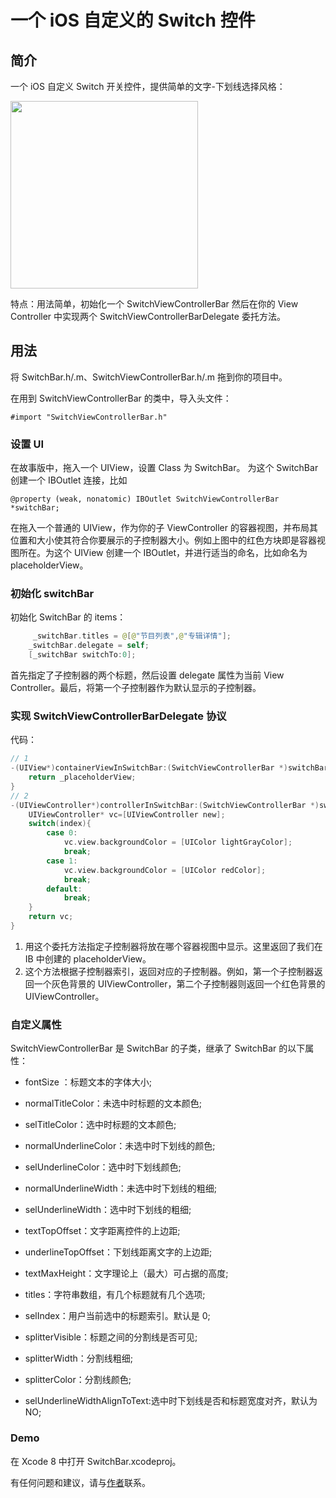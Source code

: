 # 一个 iOS 自定义的 Switch 控件

## 简介

一个 iOS 自定义 Switch 开关控件，提供简单的文字-下划线选择风格：

<img src='1.png' width=300/>

特点：用法简单，初始化一个 SwitchViewControllerBar 然后在你的 View Controller 中实现两个 SwitchViewControllerBarDelegate 委托方法。

## 用法

将 SwitchBar.h/.m、SwitchViewControllerBar.h/.m 拖到你的项目中。

在用到 SwitchViewControllerBar 的类中，导入头文件：

	#import "SwitchViewControllerBar.h"

### 设置 UI

在故事版中，拖入一个 UIView，设置 Class 为 SwitchBar。
为这个 SwitchBar 创建一个 IBOutlet 连接，比如

	@property (weak, nonatomic) IBOutlet SwitchViewControllerBar *switchBar;
	
在拖入一个普通的 UIView，作为你的子 ViewController 的容器视图，并布局其位置和大小使其符合你要展示的子控制器大小。例如上图中的红色方块即是容器视图所在。为这个 UIView 创建一个 IBOutlet，并进行适当的命名，比如命名为 placeholderView。

### 初始化 switchBar

初始化 SwitchBar 的 items：

```swift
	 _switchBar.titles = @[@"节目列表",@"专辑详情"];
    _switchBar.delegate = self;
    [_switchBar switchTo:0];
```

首先指定了子控制器的两个标题，然后设置 delegate 属性为当前 View Controller。最后，将第一个子控制器作为默认显示的子控制器。

### 实现 SwitchViewControllerBarDelegate 协议

代码：

```swift
// 1
-(UIView*)containerViewInSwitchBar:(SwitchViewControllerBar *)switchBar{
    return _placeholderView;
}
// 2
-(UIViewController*)controllerInSwitchBar:(SwitchViewControllerBar *)switchBar atIndex:(NSInteger)index{
    UIViewController* vc=[UIViewController new];
    switch(index){
        case 0:
            vc.view.backgroundColor = [UIColor lightGrayColor];
            break;
        case 1:
            vc.view.backgroundColor = [UIColor redColor];
            break;
        default:
            break;
    }
    return vc;
}
```

1. 用这个委托方法指定子控制器将放在哪个容器视图中显示。这里返回了我们在 IB 中创建的 placeholderView。
2. 这个方法根据子控制器索引，返回对应的子控制器。例如，第一个子控制器返回一个灰色背景的 UIViewController，第二个子控制器则返回一个红色背景的 UIViewController。

### 自定义属性

SwitchViewControllerBar 是 SwitchBar 的子类，继承了 SwitchBar 的以下属性：

* fontSize ：标题文本的字体大小;
* normalTitleColor：未选中时标题的文本颜色;
* selTitleColor：选中时标题的文本颜色;
* normalUnderlineColor：未选中时下划线的颜色;
* selUnderlineColor：选中时下划线颜色;
* normalUnderlineWidth：未选中时下划线的粗细;
* selUnderlineWidth：选中时下划线的粗细;
* textTopOffset：文字距离控件的上边距;
* underlineTopOffset：下划线距离文字的上边距;
* textMaxHeight：文字理论上（最大）可占据的高度;

* titles：字符串数组，有几个标题就有几个选项;
* selIndex：用户当前选中的标题索引。默认是 0;

* splitterVisible：标题之间的分割线是否可见;
* splitterWidth：分割线粗细;
* splitterColor：分割线颜色;
* selUnderlineWidthAlignToText:选中时下划线是否和标题宽度对齐，默认为 NO;
	
### Demo

在 Xcode 8 中打开 SwitchBar.xcodeproj。

有任何问题和建议，请与[作者](kmyhy@126.com)联系。







